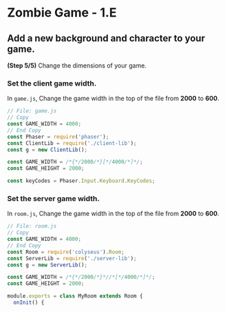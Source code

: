 # Zombie Game - 1.E

## Add a new background and character to your game.

**(Step 5/5)** Change the dimensions of your game.

### Set the client game width.

In `game.js`, Change the game width in the top of the file from **2000** to **600**.

```javascript
// File: game.js
// Copy
const GAME_WIDTH = 4000;
// End Copy
const Phaser = require('phaser');
const ClientLib = require('./client-lib');
const g = new ClientLib();

const GAME_WIDTH = /*{*/2000/*}[*/4000/*]*/;
const GAME_HEIGHT = 2000;

const keyCodes = Phaser.Input.Keyboard.KeyCodes;
```

### Set the server game width.

In `room.js`, Change the game width in the top of the file from **2000** to **600**.

```javascript
// File: room.js
// Copy
const GAME_WIDTH = 4000;
// End Copy
const Room = require('colyseus').Room;
const ServerLib = require('./server-lib');
const g = new ServerLib();

const GAME_WIDTH = /*{*/2000/*}*//*[*/4000/*]*/;
const GAME_HEIGHT = 2000;

module.exports = class MyRoom extends Room {
  onInit() {
```
